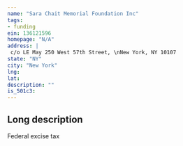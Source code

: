 ```yaml
---
name: "Sara Chait Memorial Foundation Inc"
tags:
- funding
ein: 136121596
homepage: "N/A"
address: |
 c/o LE May 250 West 57th Street, \nNew York, NY 10107
state: "NY"
city: "New York"
lng: 
lat: 
description: ""
is_501c3: 
---
```


## Long description

Federal excise tax
